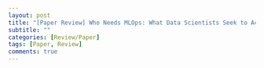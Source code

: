 ```yaml
---
layout: post
title: "[Paper Review] Who Needs MLOps: What Data Scientists Seek to Accomplish and How Can MLOps Help?"
subtitle: ""
categories: [Review/Paper]
tags: [Paper, Review]
comments: true
---
```


